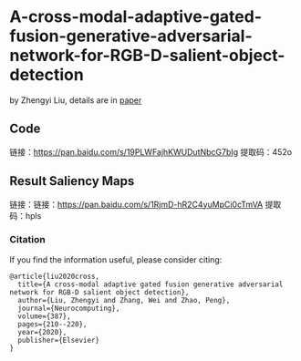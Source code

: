 # A-cross-modal-adaptive-gated-fusion-generative-adversarial-network-for-RGB-D-salient-object-detection  

by Zhengyi Liu, details are in [paper](https://www.sciencedirect.com/science/article/abs/pii/S0925231220300904)

## Code

链接：https://pan.baidu.com/s/19PLWFajhKWUDutNbcG7bIg 
提取码：452o

##  Result Saliency Maps

链接：链接：https://pan.baidu.com/s/1RjmD-hR2C4yuMpCi0cTmVA 
提取码：hpls 



### Citation

If you find the information useful, please consider citing:

```
@article{liu2020cross,
  title={A cross-modal adaptive gated fusion generative adversarial network for RGB-D salient object detection},
  author={Liu, Zhengyi and Zhang, Wei and Zhao, Peng},
  journal={Neurocomputing},
  volume={387},
  pages={210--220},
  year={2020},
  publisher={Elsevier}
}
```

